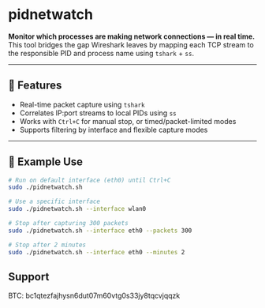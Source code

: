 # pidnetwatch

**Monitor which processes are making network connections — in real time.**  
This tool bridges the gap Wireshark leaves by mapping each TCP stream to the responsible PID and process name using `tshark` + `ss`.

---

## 🔧 Features

- Real-time packet capture using `tshark`
- Correlates IP:port streams to local PIDs using `ss`
- Works with `Ctrl+C` for manual stop, or timed/packet-limited modes
- Supports filtering by interface and flexible capture modes

---

## 🧪 Example Use

```bash
# Run on default interface (eth0) until Ctrl+C
sudo ./pidnetwatch.sh

# Use a specific interface
sudo ./pidnetwatch.sh --interface wlan0

# Stop after capturing 300 packets
sudo ./pidnetwatch.sh --interface eth0 --packets 300

# Stop after 2 minutes
sudo ./pidnetwatch.sh --interface eth0 --minutes 2

```

## Support

BTC: bc1qtezfajhysn6dut07m60vtg0s33jy8tqcvjqqzk
